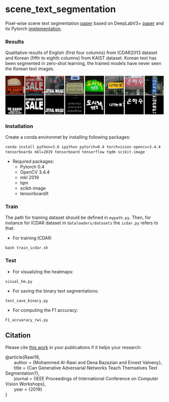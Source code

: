 # scene_text_segmentation
Pixel-wise scene text segmentation [paper](http://openaccess.thecvf.com/content_ICCVW_2019/papers/AIM/Al-Rawi_Can_Generative_Adversarial_Networks_Teach_Themselves_Text_Segmentation_ICCVW_2019_paper.pdf ) based on DeepLabV3+ [paper](https://arxiv.org/pdf/1802.02611.pdf) and its Pytorch [implementation](https://github.com/jfzhang95/pytorch-deeplab-xception). 

### Results ###
Qualitative results of English (first four columns) from ICDAR2013 dataset and Korean (fifth to eighth columns) from KAIST
dataset. Korean text has been segmented in zero-shot learning, the trained models have never seen the Korean text images.

![](fig/textSeg.png)

### Installation ###

Create a conda environmet by installing following packages:

```
conda install python=3.6 ipython pytorch=0.4 torchvision opencv=3.4.4 tensorboardx mkl=2019 tensorboard tensorflow tqdm scikit-image
```
* Required packages:
    * Pytorch 0.4
    * OpenCV 3.4.4
    * mkl 2019
    * tqm
    * scikit-image
    * tensorboardX

### Train ###
The path for training dataset should be defined in ``` mypath.py ```. Then, for instance for ICDAR dataset in ```dataloaders/datasets``` the ```icdar.py``` refers to that. <br/>
* For training ICDAR: <br/>
```
bash train_icdar.sh
```

### Test ###
* For visualizing the heatmaps: <br/>
```
visual_hm.py
```
* For saving the binary text segmentations: <br/>
```
test_save_binary.py
```
* For computing the F1 accuracy: <br/>
```
F1_accuaracy_rwi.py
```


## Citation ##

Please cite [this work](http://openaccess.thecvf.com/content_ICCVW_2019/papers/AIM/Al-Rawi_Can_Generative_Adversarial_Networks_Teach_Themselves_Text_Segmentation_ICCVW_2019_paper.pdf ) in your publications if it helps your research: <br />

@article{Rawi19,<br />
&nbsp;&nbsp;&nbsp;&nbsp;&nbsp;&nbsp;	author = {Mohammed Al-Rawi and Dena Bazazian and Ernest Valveny},<br />
&nbsp;&nbsp;&nbsp;&nbsp;&nbsp;&nbsp;	title = {Can Generative Adversarial Networks Teach Themselves Text Segmentation?},<br />
&nbsp;&nbsp;&nbsp;&nbsp;&nbsp;&nbsp;	journal = {IEEE Proceedings of International Conference on Computer Vision Workshops},<br />
&nbsp;&nbsp;&nbsp;&nbsp;&nbsp;&nbsp;	year = {2019}<br />
}<br />
